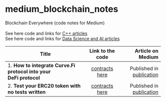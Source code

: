 # medium_blockchain_notes
Blockchain Everywhere (code notes for Medium)<br><br>
See here code and links for [C++ articles](https://github.com/Midvel/medium_code_notes)<br>
See here code and links for [Data Science and AI articles](https://github.com/Midvel/medium_jupyter_notes)

| Title     | Link to the code   | Article on Medium  |
| --------- |:------------------:| ------------------:|
| 1. <b>How to integrate Curve.Fi protocol into your DeFi protocol</b> | [contracts here]() | Published in [publication]() |
| 2. <b>Test your ERC20 token with no tests written</b>                | [contracts here]() | Published in [publication]() |
